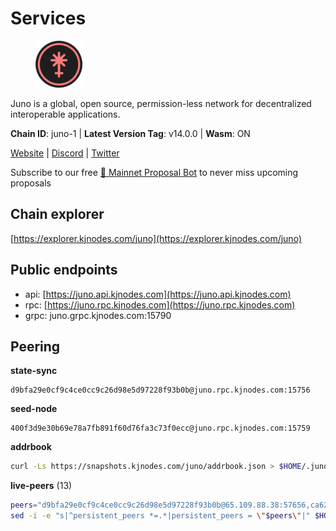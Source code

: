 # Services

<figure><img src="https://raw.githubusercontent.com/kj89/cosmos-images/main/logos/juno.png" alt=""><figcaption></figcaption></figure>

Juno is a global, open source, permission-less  network for decentralized interoperable applications.

**Chain ID**: juno-1 | **Latest Version Tag**: v14.0.0 | **Wasm**: ON

[Website](https://www.junonetwork.io) | [Discord](https://discord.gg/qJxgUSGHbb) | [Twitter](https://twitter.com/JunoNetwork)



Subscribe to our free [🤖 Mainnet Proposal Bot](https://t.me/kjnodes_proposal_bot) to never miss upcoming proposals


## Chain explorer
[https://explorer.kjnodes.com/juno](https://explorer.kjnodes.com/juno)

## Public endpoints

* api: [https://juno.api.kjnodes.com](https://juno.api.kjnodes.com)
* rpc: [https://juno.rpc.kjnodes.com](https://juno.rpc.kjnodes.com)
* grpc: juno.grpc.kjnodes.com:15790

## Peering

**state-sync**

```text
d9bfa29e0cf9c4ce0cc9c26d98e5d97228f93b0b@juno.rpc.kjnodes.com:15756
```

**seed-node**

```text
400f3d9e30b69e78a7fb891f60d76fa3c73f0ecc@juno.rpc.kjnodes.com:15759
```

**addrbook**
```bash
curl -Ls https://snapshots.kjnodes.com/juno/addrbook.json > $HOME/.juno/config/addrbook.json
```

**live-peers** (13)
```bash
peers="d9bfa29e0cf9c4ce0cc9c26d98e5d97228f93b0b@65.109.88.38:57656,ca62ff6f732fcd391f1d9ef0630161cb595c7f4d@185.119.118.115:2000,e7c642bdd79fd79cd2677f4f8b1351236b5ec2f3@204.16.241.208:26656,b9f18cfdcec405987335681eccb5ab3288225846@141.95.155.224:10056,169022205f5811e2a0b31b6d3cf11e8a6dfb8242@116.202.192.156:26656,8f3cbef6dc58d31bb70655d3d3c40d66d4744033@137.184.32.93:26656,86bc38c6148fac78e8fa4ffa567b6ca444c4e7e2@88.198.47.84:26656,a6955453548eb1bcaf1edaabc171b6c3bef2ff37@95.216.4.104:6006,60493cb0f123f7717bfcb4432539a0a37a02df97@65.108.64.5:26656,838f26120c727f842ecdfd1b5aa014f13cf29d57@142.132.205.120:12656,32e56362f47c425328bd29bfa913fe188de4c69e@51.38.53.101:26620,ebc272824924ea1a27ea3183dd0b9ba713494f83@95.214.52.139:27136,34aaa6b0eac3cb0b6f8d0ecb1795d7b50239b6bf@65.108.121.251:26656"
sed -i -e "s|^persistent_peers *=.*|persistent_peers = \"$peers\"|" $HOME/.juno/config/config.toml
```
